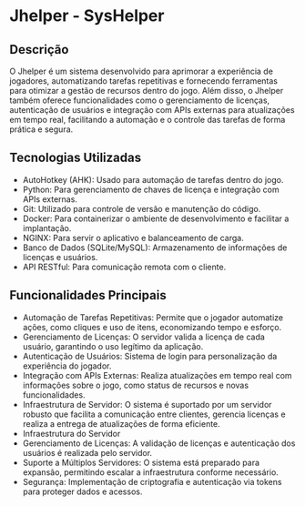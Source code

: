 # Jhelper - SysHelper

## Descrição
O Jhelper é um sistema desenvolvido para aprimorar a experiência de jogadores, automatizando tarefas repetitivas e fornecendo ferramentas para otimizar a gestão de recursos dentro do jogo. Além disso, o Jhelper também oferece funcionalidades como o gerenciamento de licenças, autenticação de usuários e integração com APIs externas para atualizações em tempo real, facilitando a automação e o controle das tarefas de forma prática e segura.

## Tecnologias Utilizadas
 - AutoHotkey (AHK): Usado para automação de tarefas dentro do jogo.
 - Python: Para gerenciamento de chaves de licença e integração com APIs externas.
 - Git: Utilizado para controle de versão e manutenção do código.
 - Docker: Para containerizar o ambiente de desenvolvimento e facilitar a implantação.
 - NGINX: Para servir o aplicativo e balanceamento de carga.
 - Banco de Dados (SQLite/MySQL): Armazenamento de informações de licenças e usuários.
 - API RESTful: Para comunicação remota com o cliente.
## Funcionalidades Principais
- Automação de Tarefas Repetitivas: Permite que o jogador automatize ações, como cliques e uso de itens, economizando tempo e esforço.
- Gerenciamento de Licenças: O servidor valida a licença de cada usuário, garantindo o uso legítimo da aplicação.
- Autenticação de Usuários: Sistema de login para personalização da experiência do jogador.
- Integração com APIs Externas: Realiza atualizações em tempo real com informações sobre o jogo, como status de recursos e novas funcionalidades.
- Infraestrutura de Servidor: O sistema é suportado por um servidor robusto que facilita a comunicação entre clientes, gerencia licenças e realiza a entrega de atualizações de forma eficiente.
- Infraestrutura do Servidor
- Gerenciamento de Licenças: A validação de licenças e autenticação dos usuários é realizada pelo servidor.
- Suporte a Múltiplos Servidores: O sistema está preparado para expansão, permitindo escalar a infraestrutura conforme necessário.
- Segurança: Implementação de criptografia e autenticação via tokens para proteger dados e acessos.
